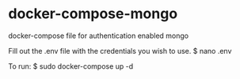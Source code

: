 # docker-compose-mongo
docker-compose file for authentication enabled mongo

Fill out the .env file with the credentials you wish to use.
$ nano .env

To run:
$ sudo docker-compose up -d

